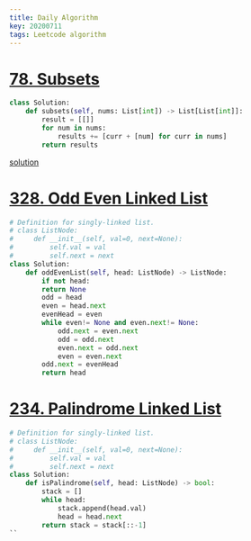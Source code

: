 ```yaml
---
title: Daily Algorithm
key: 20200711
tags: Leetcode algorithm 
---
```


# [78. Subsets](https://leetcode.com/problems/subsets/)
```python
class Solution:
    def subsets(self, nums: List[int]) -> List[List[int]]:
        result = [[]]
        for num in nums:
            results += [curr + [num] for curr in nums]
        return results
```
[solution](https://leetcode.com/problems/subsets/solution/)

# [328. Odd Even Linked List](https://leetcode.com/problems/odd-even-linked-list/)
```python
# Definition for singly-linked list.
# class ListNode:
#     def __init__(self, val=0, next=None):
#         self.val = val
#         self.next = next
class Solution:
    def oddEvenList(self, head: ListNode) -> ListNode:
        if not head:
        return None
        odd = head 
        even = head.next
        evenHead = even
        while even!= None and even.next!= None:
            odd.next = even.next
            odd = odd.next
            even.next = odd.next
            even = even.next
        odd.next = evenHead
        return head

```

# [234. Palindrome Linked List](https://leetcode.com/problems/palindrome-linked-list/)
```python
# Definition for singly-linked list.
# class ListNode:
#     def __init__(self, val=0, next=None):
#         self.val = val
#         self.next = next
class Solution:
    def isPalindrome(self, head: ListNode) -> bool:
        stack = []
        while head:
            stack.append(head.val)
            head = head.next
        return stack = stack[::-1]
``